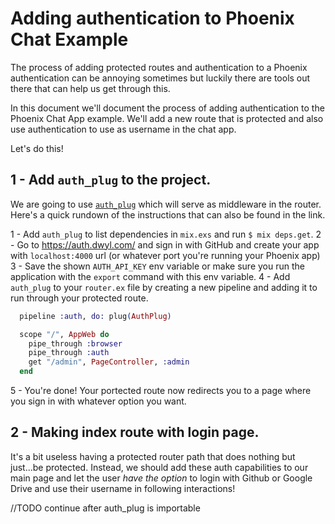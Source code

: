# Adding authentication to Phoenix Chat Example

The process of adding protected routes and authentication to a Phoenix authentication can be annoying sometimes but luckily there are tools out there that can help us get through this. 

In this document we'll document the process of adding authentication to the Phoenix Chat App example.
We'll add a new route that is protected and also use authentication to use as username in the chat app.

Let's do this!

## 1 - Add `auth_plug` to the project.
We are going to use [`auth_plug`](https://github.com/dwyl/auth_plug)
which will serve as middleware in the router. 
Here's a quick rundown of the instructions that can also be found in the link.

1 - Add `auth_plug` to list dependencies in `mix.exs` and run `$ mix deps.get`.
2 - Go to https://auth.dwyl.com/  and sign in with GitHub and create your app with `localhost:4000` url 
(or whatever port you're running your Phoenix app)
3 - Save the shown `AUTH_API_KEY` env variable or make sure you run the application with the `export` command with this env variable.
4 - Add `auth_plug` to your `router.ex` file by creating a new pipeline and adding it to run through your protected route.

```elixir
  pipeline :auth, do: plug(AuthPlug)

  scope "/", AppWeb do
    pipe_through :browser
    pipe_through :auth
    get "/admin", PageController, :admin
  end
```
5 - You're done! Your portected route now redirects you to a page where you sign in with whatever option you want.

## 2 - Making index route with login page.
It's a bit useless having a protected router path that does nothing but just...be protected. Instead, we should
add these auth capabilities to our main page and let the user *have the option* to login with Github or Google Drive
and use their username in following interactions!

//TODO continue after auth_plug is importable